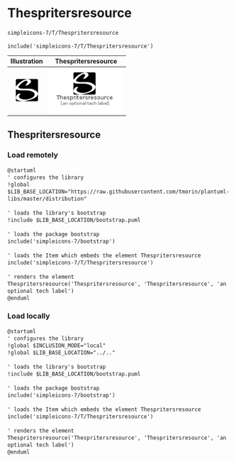 # Thespritersresource


```text
simpleicons-7/T/Thespritersresource
```

```text
include('simpleicons-7/T/Thespritersresource')
```



| Illustration | Thespritersresource |
| :---: | :---: |
| ![illustration for Illustration](../../simpleicons-7/T/Thespritersresource.png) | ![illustration for Thespritersresource](../../simpleicons-7/T/Thespritersresource.Local.png) |




## Thespritersresource

### Load remotely
```plantuml
@startuml
' configures the library
!global $LIB_BASE_LOCATION="https://raw.githubusercontent.com/tmorin/plantuml-libs/master/distribution"

' loads the library's bootstrap
!include $LIB_BASE_LOCATION/bootstrap.puml

' loads the package bootstrap
include('simpleicons-7/bootstrap')

' loads the Item which embeds the element Thespritersresource
include('simpleicons-7/T/Thespritersresource')

' renders the element
Thespritersresource('Thespritersresource', 'Thespritersresource', 'an optional tech label')
@enduml
```

### Load locally
```plantuml
@startuml
' configures the library
!global $INCLUSION_MODE="local"
!global $LIB_BASE_LOCATION="../.."

' loads the library's bootstrap
!include $LIB_BASE_LOCATION/bootstrap.puml

' loads the package bootstrap
include('simpleicons-7/bootstrap')

' loads the Item which embeds the element Thespritersresource
include('simpleicons-7/T/Thespritersresource')

' renders the element
Thespritersresource('Thespritersresource', 'Thespritersresource', 'an optional tech label')
@enduml
```

